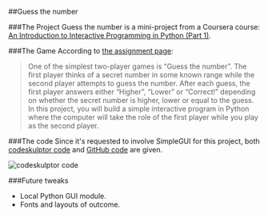 ##Guess the number

###The Project
Guess the number is a mini-project from a Coursera course: [An Introduction  to Interactive Programming in Python (Part 1)](https://class.coursera.org/interactivepython1-002). 


###The Game
According to [the assignment page](https://class.coursera.org/interactivepython1-002/human_grading/view/courses/974633/assessments/29/submissions):

> One of the simplest two-player games is “Guess the number”. The first player thinks of a secret number in some known range while the second player attempts to guess the number. After each guess, the first player answers either “Higher”, “Lower” or “Correct!” depending on whether the secret number is higher, lower or equal to the guess. In this project, you will build a simple interactive program in Python where the computer will take the role of the first player while you play as the second player.


###The code
Since it's requested to involve SimpleGUI for this project, both [codeskulptor code](http://www.codeskulptor.org/#user39_sZ2qwIJ5s0_3.py) and [GitHub code](https://github.com/yzha3917/omooc.py/blob/master/guess_the_number.py) are given. 

![codeskulptor code]()



###Future tweaks
* Local Python GUI module.
* Fonts and layouts of outcome.
